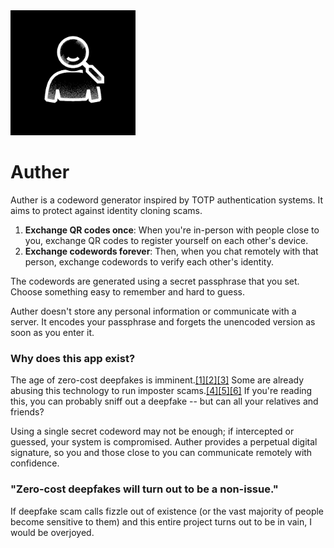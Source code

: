 <img class="auther-icon" src="assets/icon.png" alt="Auther Icon" width="200" />

# Auther

Auther is a codeword generator inspired by TOTP authentication systems. It aims to protect against identity cloning scams.

1. **Exchange QR codes once**: When you're in-person with people close to you, exchange QR codes to register yourself on each other's device.
2. **Exchange codewords forever**: Then, when you chat remotely with that person, exchange codewords to verify each other's identity.

The codewords are generated using a secret passphrase that you set. Choose something easy to remember and hard to guess. 

Auther doesn't store any personal information or communicate with a server. It encodes your passphrase and forgets the unencoded version as soon as you enter it.

### Why does this app exist?

The age of zero-cost deepfakes is imminent.[[1]](https://arstechnica.com/information-technology/2024/04/microsofts-vasa-1-can-deepfake-a-person-with-one-photo-and-one-audio-track/)[[2]](https://arstechnica.com/information-technology/2024/08/new-ai-tool-enables-real-time-face-swapping-on-webcams-raising-fraud-concerns/)[[3]](https://arstechnica.com/information-technology/2023/01/microsofts-new-ai-can-simulate-anyones-voice-with-3-seconds-of-audio/) Some are already abusing this technology to run imposter scams.[[4]](https://arstechnica.com/information-technology/2024/04/alleged-ai-voice-imitation-leads-to-arrest-in-baltimore-school-racism-controversy/)[[5]](https://arstechnica.com/information-technology/2024/02/deepfake-scammer-walks-off-with-25-million-in-first-of-its-kind-ai-heist/)[[6]](https://www.cnn.com/2023/04/29/us/ai-scam-calls-kidnapping-cec/index.html) If you're reading this, you can probably sniff out a deepfake -- but can all your relatives and friends?

Using a single secret codeword may not be enough; if intercepted or guessed, your system is compromised. Auther provides a perpetual digital signature, so you and those close to you can communicate remotely with confidence.

### "Zero-cost deepfakes will turn out to be a non-issue."

If deepfake scam calls fizzle out of existence (or the vast majority of people become sensitive to them) and this entire project turns out to be in vain, I would be overjoyed.